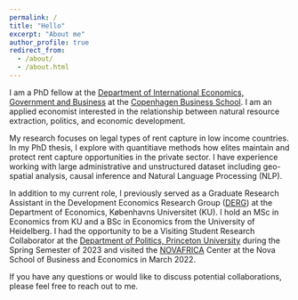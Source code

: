 ```yaml
---
permalink: /
title: "Hello"
excerpt: "About me"
author_profile: true
redirect_from: 
  - /about/
  - /about.html
---
```

I am a PhD fellow at the [Department of International Economics, Government and Business](https://www.cbs.dk/en/research/departments-and-centres/department-of-international-economics-government-and-business) at the [Copenhagen Business School](https://www.cbs.dk/en).  I am an applied economist interested in the relationship between natural resource extraction, politics, and economic development.

My research focuses on legal types of rent capture in low income countries. In my PhD thesis, I explore with quantitiave methods how elites maintain and protect rent capture opportunities in the private sector. I have experience working with large administrative and unstructured dataset   including geo-spatial analysis, causal inference and Natural Language Processing (NLP).

In addition to my current role, I previously served as a Graduate Research Assistant in the Development Economics Research Group ([DERG](https://www.econ.ku.dk/derg/)) at the Department of Economics, Københavns Universitet (KU). I hold an MSc in Economics from KU and a BSc in Economics from the University of Heidelberg.  I had the opportunity to be a Visiting Student Research Collaborator at the [Department of Politics, Princeton University](https://politics.princeton.edu/) during the Spring Semester of 2023 and visited the [NOVAFRICA](https://novafrica.org/) Center at the Nova School of Business and Economics in March 2022.

If you have any questions or would like to discuss potential collaborations, please feel free to reach out to me.
